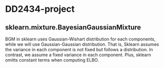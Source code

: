 # DD2434-project

## sklearn.mixture.BayesianGaussianMixture

BGM in sklearn uses Gaussian-Wishart distribution for each components, while we will use Gaussian-Gaussian distribution. That is, Sklearn assumes the variance in each component is not fixed but follows a distribution. In contrast, we assume a fixed variance in each component. Plus, sklearn omitts constant terms when computing ELBO.